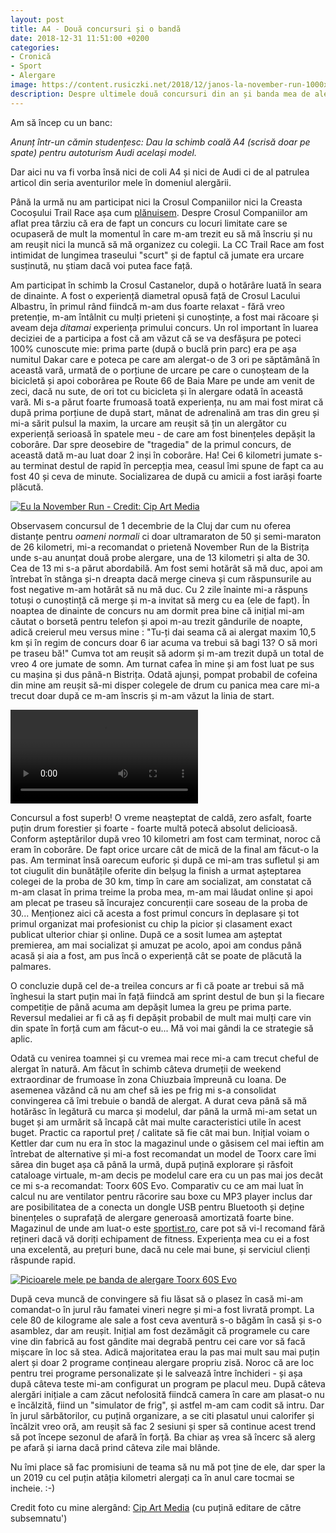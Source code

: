 ```yaml
---
layout: post
title: A4 - Două concursuri și o bandă
date: 2018-12-31 11:51:00 +0200
categories:
- Cronică
- Sport
- Alergare
image: https://content.rusiczki.net/2018/12/janos-la-november-run-1000x667.jpg
description: Despre ultimele două concursuri din an și banda mea de alergare.
---
```

Am să încep cu un banc:

*Anunț într-un cămin studențesc: Dau la schimb coală A4 (scrisă doar pe spate) pentru autoturism Audi același model.*

Dar aici nu va fi vorba însă nici de coli A4 și nici de Audi ci de al patrulea articol din seria aventurilor mele în domeniul alergării.

Până la urmă nu am participat nici la Crosul Companiilor nici la Creasta Cocoșului Trail Race așa cum [plănuisem](https://www.rusiczki.net/2018/09/03/crosul-lacului-albastru/). Despre Crosul Companiilor am aflat prea târziu că era de fapt un concurs cu locuri limitate care se ocupaseră de mult la momentul în care m-am trezit eu să mă înscriu și nu am reușit nici la muncă să mă organizez cu colegii. La CC Trail Race am fost intimidat de lungimea traseului "scurt" și de faptul că jumate era urcare susținută, nu știam dacă voi putea face față.

Am participat în schimb la Crosul Castanelor, după o hotărâre luată în seara de dinainte. A fost o experiență diametral opusă față de Crosul Lacului Albastru, în primul rând fiindcă m-am dus foarte relaxat - fără vreo pretenție, m-am întâlnit cu mulți prieteni și cunoștințe, a fost mai răcoare și aveam deja *ditamai* experiența primului concurs. Un rol important în luarea deciziei de a participa a fost că am văzut că se va desfășura pe poteci 100% cunoscute mie: prima parte (după o buclă prin parc) era pe așa numitul Dakar care e poteca pe care am alergat-o de 3 ori pe săptămână în această vară, urmată de o porțiune de urcare pe care o cunoșteam de la bicicletă și apoi coborârea pe Route 66 de Baia Mare pe unde am venit de zeci, dacă nu sute, de ori tot cu bicicleta și în alergare odată în această vară. Mi s-a părut foarte frumoasă toată experiența, nu am mai fost mirat că după prima porțiune de după start, mânat de adrenalină am tras din greu și mi-a sărit pulsul la maxim, la urcare am reușit să țin un alergător cu experiență serioasă în spatele meu - de care am fost binențeles depășit la coborâre. Dar spre deosebire de "tragedia" de la primul concurs, de această dată m-au luat doar 2 inși în coborâre. Ha! Cei 6 kilometri jumate s-au terminat destul de rapid în percepția mea, ceasul îmi spune de fapt ca au fost 40 și ceva de minute. Socializarea de după cu amicii a fost iarăși foarte plăcută.

[![Eu la November Run - Credit: Cip Art Media](https://content.rusiczki.net/2018/12/janos-la-november-run-1000x667.jpg)](https://content.rusiczki.net/2018/12/janos-la-november-run.jpg)

Observasem concursul de 1 decembrie de la Cluj dar cum nu oferea distanțe pentru *oameni normali* ci doar ultramaraton de 50 și semi-maraton de 26 kilometri, mi-a recomandat o prietenă November Run de la Bistrița unde s-au anunțat două probe alergare, una de 13 kilometri și alta de 30. Cea de 13 mi s-a părut abordabilă. Am fost semi hotărât să mă duc, apoi am întrebat în stânga și-n dreapta dacă merge cineva și cum răspunsurile au fost negative m-am hotărât să nu mă duc. Cu 2 zile înainte mi-a răspuns totuși o cunoștință că merge și m-a invitat să merg cu ea (ele de fapt). În noaptea de dinainte de concurs nu am dormit prea bine că inițial mi-am căutat o borsetă pentru telefon și apoi m-au trezit gândurile de noapte, adică creierul meu versus mine : "Tu-ți dai seama că ai alergat maxim 10,5 km și în regim de concurs doar 6 iar acuma va trebui să bagi 13? O să mori pe traseu bă!" Cumva tot am reușit să adorm și m-am trezit după un total de vreo 4 ore jumate de somn. Am turnat cafea în mine și am fost luat pe sus cu mașina și dus până-n Bistrița. Odată ajunși, pompat probabil de cofeina din mine am reușit să-mi disper colegele de drum cu panica mea care mi-a trecut doar după ce m-am înscris și m-am văzut la linia de start.

<video controls><source src="https://content.rusiczki.net/2018/12/november-run.mp4" type="video/mp4">Dacă aici nu vedeți un video vizitați-mi blogul. :-)</video>

Concursul a fost superb! O vreme neașteptat de caldă, zero asfalt, foarte puțin drum forestier și foarte - foarte multă potecă absolut delicioasă. Conform așteptărilor după vreo 10 kilometri am fost cam terminat, noroc că eram în coborâre. De fapt orice urcare cât de mică de la final am făcut-o la pas. Am terminat însă oarecum euforic și după ce mi-am tras sufletul și am tot ciugulit din bunătățile oferite din belșug la finish a urmat așteptarea colegei de la proba de 30 km, timp în care am socializat, am constatat că m-am clasat în prima treime la proba mea, m-am mai lăudat online și apoi am plecat pe traseu să încurajez concurenții care soseau de la proba de 30... Menționez aici că acesta a fost primul concurs în deplasare și tot primul organizat mai profesionist cu chip la picior și clasament exact publicat ulterior chiar și online. După ce a sosit lumea am așteptat premierea, am mai socializat și amuzat pe acolo, apoi am condus până acasă și aia a fost, am pus încă o experiență cât se poate de plăcută la palmares.

O concluzie după cel de-a treilea concurs ar fi că poate ar trebui să mă înghesui la start puțin mai în față fiindcă am sprint destul de bun și la fiecare competiție de până acuma am depășit lumea la greu pe prima parte. Reversul medaliei ar fi că aș fi depășit probabil de mult mai mulți care vin din spate în forță cum am făcut-o eu... Mă voi mai gândi la ce strategie să aplic.

Odată cu venirea toamnei și cu vremea mai rece mi-a cam trecut cheful de alergat în natură. Am făcut în schimb câteva drumeții de weekend extraordinar de frumoase în zona Chiuzbaia împreună cu Ioana. De asemenea văzând că nu am chef să ies pe frig mi s-a consolidat convingerea că îmi trebuie o bandă de alergat. A durat ceva până să mă hotărăsc în legătură cu marca și modelul, dar până la urmă mi-am setat un buget și am urmărit să încapă cât mai multe caracteristici utile în acest buget. Practic ca raportul preț / calitate să fie cât mai bun. Inițial voiam o Kettler dar cum nu era în stoc la magazinul unde o găsisem cel mai ieftin am întrebat de alternative și mi-a fost recomandat un model de Toorx care îmi sărea din buget așa că până la urmă, după puțină explorare și răsfoit cataloage virtuale, m-am decis pe modelul care era cu un pas mai jos decât ce mi s-a recomandat: Toorx 60S Evo. Comparativ cu ce am mai luat în calcul nu are ventilator pentru răcorire sau boxe cu MP3 player inclus dar are posibilitatea de a conecta un dongle USB pentru Bluetooth și deține binențeles o suprafață de alergare generoasă amortizată foarte bine. Magazinul de unde am luat-o este [sportist.ro](https://www.sportist.ro), care pot să vi-l recomand fără rețineri dacă vă doriți echipament de fitness. Experiența mea cu ei a fost una excelentă, au prețuri bune, dacă nu cele mai bune, și serviciul clienți răspunde rapid.

[![Picioarele mele pe banda de alergare Toorx 60S Evo](https://content.rusiczki.net/2018/12/banda-alergare-toorx-60s-evo-1000x562.jpg)](https://content.rusiczki.net/2018/12/banda-alergare-toorx-60s-evo.jpg)

După ceva muncă de convingere să fiu lăsat să o plasez în casă mi-am comandat-o în jurul rău famatei vineri negre și mi-a fost livrată prompt. La cele 80 de kilograme ale sale a fost ceva aventură s-o băgăm în casă și s-o asamblez, dar am reușit. Inițial am fost dezămăgit că programele cu care vine din fabrică au fost gândite mai degrabă pentru cei care vor să facă mișcare în loc să stea. Adică majoritatea erau la pas mai mult sau mai puțin alert și doar 2 programe conțineau alergare propriu zisă. Noroc că are loc pentru trei programe personalizate și le salvează între închideri - și așa după câteva teste mi-am configurat un program pe placul meu. După câteva alergări inițiale a cam zăcut nefolosită fiindcă camera în care am plasat-o nu e încălzită, fiind un "simulator de frig", și astfel m-am cam codit să intru. Dar în jurul sărbătorilor, cu puțină organizare, a se citi plasatul unui calorifer și încălzit vreo oră, am reușit să fac 2 sesiuni și sper să continue acest trend să pot începe sezonul de afară în forță. Ba chiar aș vrea să încerc să alerg pe afară și iarna dacă prind câteva zile mai blânde.

Nu îmi place să fac promisiuni de teama să nu mă pot ține de ele, dar sper la un 2019 cu cel puțin atâția kilometri alergați ca în anul care tocmai se incheie. :-)

Credit foto cu mine alergând: [Cip Art Media](https://www.facebook.com/CipArtMedia) (cu puțină editare de către subsemnatu')
